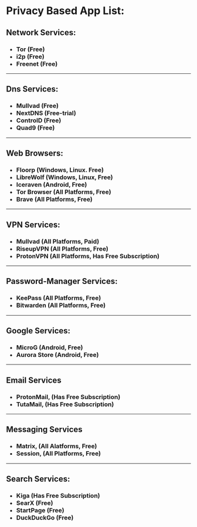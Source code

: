 # Privacy Based App List:

<h2 class="#network-services">Network Services:</h2>
<h3><ul>
  <li>Tor (Free)</li>
  <li>i2p (Free)</li>
  <li>Freenet (Free)</li>
</ul></h3>

<hr>

<h2 class="#dns-services">Dns Services:</h2>
<h3><ul>
  <li>Mullvad (Free)</li>
  <li>NextDNS (Free-trial)</li>
  <li>ControlD (Free)</li>
  <li>Quad9 (Free)</li>
</ul></h3>

<hr>

<h2 class="#web-browser">Web Browsers:</h2>
<h3><ul>
  <li>Floorp (Windows, Linux. Free)</li>
  <li>LibreWolf (Windows, Linux, Free)</li>
  <li>Iceraven (Android, Free)</li>
  <li>Tor Browser (All Platforms, Free)</li>
  <li>Brave (All Platforms, Free)</li>
</ul></h3>

<hr>

<h2 class="#vpn-services">VPN Services:</h2>
<h3><ul>
  <li>Mullvad (All Platforms, Paid)</li>
  <li>RiseupVPN (All Platforms, Free)</li>
  <li>ProtonVPN (All Platforms, Has Free Subscription)</li>
</ul></h3>

<hr>

<h2 class="#passmanager-services">Password-Manager Services:</h2>
<h3><ul>
  <li>KeePass (All Platforms, Free)</li>
  <li>Bitwarden (All Platforms, Free)</li>
</ul></h3>

<hr>

<h2 class="#google-services">Google Services:</h2>
<h3><ul>
  <li>MicroG (Android, Free)</li>
  <li>Aurora Store (Android, Free)</li>
</ul></h3>

<hr>

<h2 class="#email-services">Email Services</h2>
<h3><ul>
  <li>ProtonMail, (Has Free Subscription)</li>
  <li>TutaMail, (Has Free Subscription)</li>
</ul>
</h3>

<hr>

<h2 class="#messaging-services">Messaging Services</h2>
<h3><ul>
  <li>Matrix, (All Alatforms, Free)</li>
  <li>Session, (All Platforms, Free)</li>
</ul></h3>

<hr>

<h2 class="#search-services">Search Services:</h2>
  <h3><ul>
    <li>Kiga (Has Free Subscription)</li>
    <li>SearX (Free)</li>
    <li>StartPage (Free)</li>
    <li>DuckDuckGo (Free)</li>
  </ul>
  </h3>
